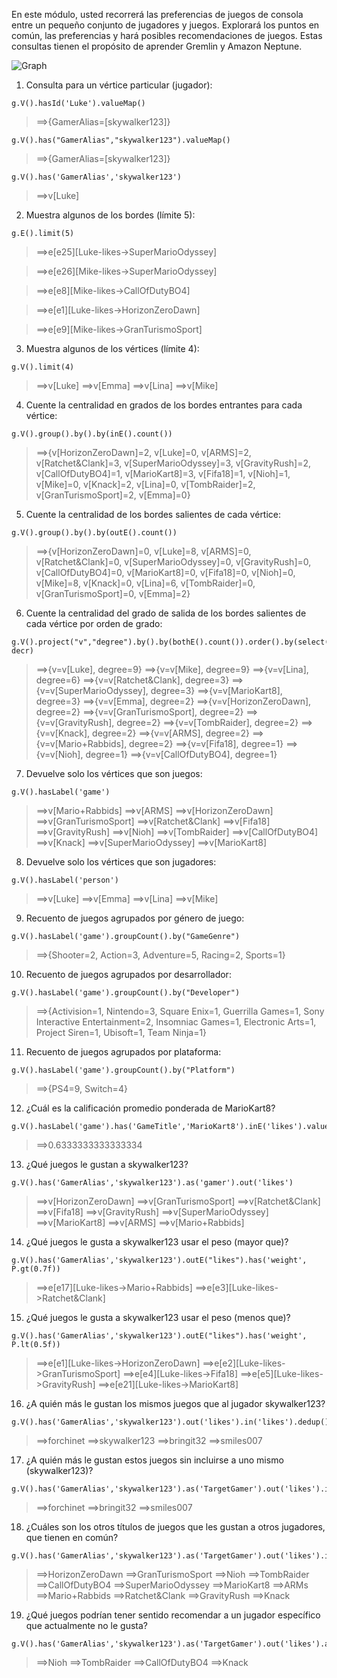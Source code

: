 En este módulo, usted recorrerá las preferencias de juegos de consola entre un pequeño conjunto de jugadores y juegos. Explorará los puntos en común, las preferencias y hará posibles recomendaciones de juegos. Estas consultas tienen el propósito de aprender Gremlin y Amazon Neptune.

![Graph](images/graph.png)

1. Consulta para un vértice particular (jugador):

```
g.V().hasId('Luke').valueMap()
```
> ==>{GamerAlias=[skywalker123]}

```
g.V().has("GamerAlias","skywalker123").valueMap()
```
> ==>{GamerAlias=[skywalker123]}

```
g.V().has('GamerAlias','skywalker123')
```
> ==>v[Luke]

2. Muestra algunos de los bordes (límite 5):

```
g.E().limit(5)
```

> ==>e[e25][Luke-likes->SuperMarioOdyssey]

> ==>e[e26][Mike-likes->SuperMarioOdyssey]

> ==>e[e8][Mike-likes->CallOfDutyBO4]

> ==>e[e1][Luke-likes->HorizonZeroDawn]

> ==>e[e9][Mike-likes->GranTurismoSport]

3. Muestra algunos de los vértices (límite 4):

```
g.V().limit(4)
```
> ==>v[Luke]
> ==>v[Emma]
> ==>v[Lina]
> ==>v[Mike]

4. Cuente la centralidad en grados de los bordes entrantes para cada vértice:

```
g.V().group().by().by(inE().count())
```

> ==>{v[HorizonZeroDawn]=2, v[Luke]=0, v[ARMS]=2, v[Ratchet&Clank]=3, v[SuperMarioOdyssey]=3, v[GravityRush]=2, v[CallOfDutyBO4]=1, v[MarioKart8]=3, v[Fifa18]=1, v[Nioh]=1, v[Mike]=0, v[Knack]=2, v[Lina]=0, v[TombRaider]=2, v[GranTurismoSport]=2, v[Emma]=0}

5. Cuente la centralidad de los bordes salientes de cada vértice:

```
g.V().group().by().by(outE().count())
```
> ==>{v[HorizonZeroDawn]=0, v[Luke]=8, v[ARMS]=0, v[Ratchet&Clank]=0, v[SuperMarioOdyssey]=0, v[GravityRush]=0, v[CallOfDutyBO4]=0, v[MarioKart8]=0, v[Fifa18]=0, v[Nioh]=0, v[Mike]=8, v[Knack]=0, v[Lina]=6, v[TombRaider]=0, v[GranTurismoSport]=0, v[Emma]=2}

6. Cuente la centralidad del grado de salida de los bordes salientes de cada vértice por orden de grado:

```
g.V().project("v","degree").by().by(bothE().count()).order().by(select("degree"), decr)
```

> ==>{v=v[Luke], degree=9}
==>{v=v[Mike], degree=9}
==>{v=v[Lina], degree=6}
==>{v=v[Ratchet&Clank], degree=3}
==>{v=v[SuperMarioOdyssey], degree=3}
==>{v=v[MarioKart8], degree=3}
==>{v=v[Emma], degree=2}
==>{v=v[HorizonZeroDawn], degree=2}
==>{v=v[GranTurismoSport], degree=2}
==>{v=v[GravityRush], degree=2}
==>{v=v[TombRaider], degree=2}
==>{v=v[Knack], degree=2}
==>{v=v[ARMS], degree=2}
==>{v=v[Mario+Rabbids], degree=2}
==>{v=v[Fifa18], degree=1}
==>{v=v[Nioh], degree=1}
==>{v=v[CallOfDutyBO4], degree=1}

7. Devuelve solo los vértices que son juegos:

```
g.V().hasLabel('game')
```

> ==>v[Mario+Rabbids]
==>v[ARMS]
==>v[HorizonZeroDawn]
==>v[GranTurismoSport]
==>v[Ratchet&Clank]
==>v[Fifa18]
==>v[GravityRush]
==>v[Nioh]
==>v[TombRaider]
==>v[CallOfDutyBO4]
==>v[Knack]
==>v[SuperMarioOdyssey]
==>v[MarioKart8]

8. Devuelve solo los vértices que son jugadores:

```
g.V().hasLabel('person')
```
> ==>v[Luke]
==>v[Emma]
==>v[Lina]
==>v[Mike]

9. Recuento de juegos agrupados por género de juego:

```
g.V().hasLabel('game').groupCount().by("GameGenre")
```
> ==>{Shooter=2, Action=3, Adventure=5, Racing=2, Sports=1}

10. Recuento de juegos agrupados por desarrollador:

```
g.V().hasLabel('game').groupCount().by("Developer")
```
> ==>{Activision=1, Nintendo=3, Square Enix=1, Guerrilla Games=1, Sony Interactive Entertainment=2, Insomniac Games=1, Electronic Arts=1, Project Siren=1, Ubisoft=1, Team Ninja=1}

11. Recuento de juegos agrupados por plataforma:

```
g.V().hasLabel('game').groupCount().by("Platform")
```
> ==>{PS4=9, Switch=4}

12. ¿Cuál es la calificación promedio ponderada de MarioKart8?

```
g.V().hasLabel('game').has('GameTitle','MarioKart8').inE('likes').values('weight').mean()
```
> ==>0.6333333333333334

13. ¿Qué juegos le gustan a skywalker123?

```
g.V().has('GamerAlias','skywalker123').as('gamer').out('likes')
```
> ==>v[HorizonZeroDawn]
==>v[GranTurismoSport]
==>v[Ratchet&Clank]
==>v[Fifa18]
==>v[GravityRush]
==>v[SuperMarioOdyssey]
==>v[MarioKart8]
==>v[ARMS]
==>v[Mario+Rabbids]

14. ¿Qué juegos le gusta a skywalker123 usar el peso (mayor que)?

```
g.V().has('GamerAlias','skywalker123').outE("likes").has('weight', P.gt(0.7f))
```
> ==>e[e17][Luke-likes->Mario+Rabbids]
==>e[e3][Luke-likes->Ratchet&Clank]

15. ¿Qué juegos le gusta a skywalker123 usar el peso (menos que)?

```
g.V().has('GamerAlias','skywalker123').outE("likes").has('weight', P.lt(0.5f))
```
> ==>e[e1][Luke-likes->HorizonZeroDawn]
==>e[e2][Luke-likes->GranTurismoSport]
==>e[e4][Luke-likes->Fifa18]
==>e[e5][Luke-likes->GravityRush]
==>e[e21][Luke-likes->MarioKart8]

16. ¿A quién más le gustan los mismos juegos que al jugador skywalker123?

```
g.V().has('GamerAlias','skywalker123').out('likes').in('likes').dedup().values('GamerAlias')
```
> ==>forchinet
==>skywalker123
==>bringit32
==>smiles007

17. ¿A quién más le gustan estos juegos sin incluirse a uno mismo (skywalker123)?

```
g.V().has('GamerAlias','skywalker123').as('TargetGamer').out('likes').in('likes').where(neq('TargetGamer')).dedup().values('GamerAlias')
```
> ==>forchinet
==>bringit32
==>smiles007

18. ¿Cuáles son los otros títulos de juegos que les gustan a otros jugadores, que tienen en común?

```
g.V().has('GamerAlias','skywalker123').as('TargetGamer').out('likes').in('likes').where(neq('TargetGamer')).out('likes').dedup().values('GameTitle')
```
> ==>HorizonZeroDawn
==>GranTurismoSport
==>Nioh
==>TombRaider
==>CallOfDutyBO4
==>SuperMarioOdyssey
==>MarioKart8
==>ARMs
==>Mario+Rabbids
==>Ratchet&Clank
==>GravityRush
==>Knack

19. ¿Qué juegos podrían tener sentido recomendar a un jugador específico que actualmente no le gusta?

```
g.V().has('GamerAlias','skywalker123').as('TargetGamer').out('likes').aggregate('self').in('likes').where(neq('TargetGamer')).out('likes').where(without('self')).dedup().values('GameTitle')
```
> ==>Nioh
==>TombRaider
==>CallOfDutyBO4
==>Knack


